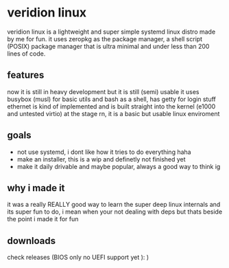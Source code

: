 # veridion linux
veridion linux is a lightweight and super simple systemd linux distro made by me for fun.
it uses zeropkg as the package manager, a shell script (POSIX) package manager that is ultra minimal and
under less than 200 lines of code.
## features
now it is still in heavy development but it is still (semi) usable
it uses busybox (musl) for basic utils and bash as a shell, has getty for login stuff
ethernet is kind of implemented and is built straight into the kernel (e1000 and untested virtio)
at the stage rn, it is a basic but usable linux enviroment
## goals
- not use systemd, i dont like how it tries to do everything haha
- make an installer, this is a wip and definetly not finished yet
- make it daily drivable and maybe popular, always a good way to think ig
## why i made it
it was a really REALLY good way to learn the super deep linux internals and its super fun to do,
i mean when your not dealing with deps but thats beside the point i made it for fun
## downloads
check releases (BIOS only no UEFI support yet ): )
